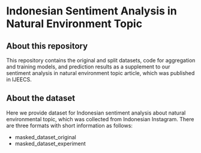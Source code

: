 # Indonesian Sentiment Analysis in Natural Environment Topic

## About this repository

This repository contains the original and split datasets, code for aggregation and training models, and prediction results as a supplement to our sentiment analysis in natural environment topic article, which was published in IJEECS. 

## About the dataset

Here we provide dataset for Indonesian sentiment analysis about natural environmental topic, which was collected from Indonesian Instagram. There are three formats with short information as follows:
- masked_dataset_original 
- masked_dataset_experiment
